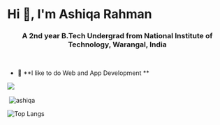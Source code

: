 <h1 align="left">Hi 👋, I'm Ashiqa Rahman</h1>
<h3 align="center">A 2nd year B.Tech Undergrad from National Institute of Technology, Warangal, India</h3>

<br/>

- 🌱  **I like to do Web and App Development **

<img src="https://github-profile-trophy.vercel.app/?username=ashiqa&theme=dracula&column=3&margin-w=15&margin-h=15 (https://github.com/ryo-ma/github-profile-trophy)">

<p>&nbsp;<img align="center" src="https://github-readme-stats.vercel.app/api?username=ashiqa&show_icons=true&count_private=true&theme=dark" alt="ashiqa" /></p>

![Top Langs](https://github-readme-stats.vercel.app/api/top-langs/?username=ashiqa&layout=compact&theme=dark)
